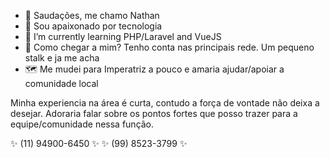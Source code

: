 - 👋 Saudações, me chamo Nathan
- 👀 Sou apaixonado por tecnologia
- 🌱 I’m currently learning PHP/Laravel and VueJS
- 📍 Como chegar a mim? Tenho conta nas principais rede. Um pequeno stalk e ja me acha 
- 🗺️ Me mudei para Imperatriz a pouco e amaria ajudar/apoiar a comunidade local
 
Minha experiencia na área é curta, contudo a força de vontade não deixa a desejar.
Adoraria falar sobre os pontos fortes que posso trazer para a equipe/comunidade nessa função.

✨ (11) 94900-6450 ✨
✨ (99) 8523-3799 ✨
